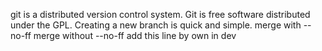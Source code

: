 git is a distributed version control system.
Git is free software distributed under the GPL.
Creating a new branch is quick and simple.
merge with --no-ff
merge without --no-ff
add this line by own in dev

